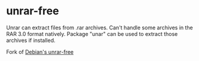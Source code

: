 # unrar-free

Unrar can extract files from .rar archives. Can't handle some archives in the RAR 3.0 format natively. Package "unar" can be used to extract those archives if installed. 

Fork of [Debian's unrar-free](https://packages.debian.org/sid/utils/unrar-free)
